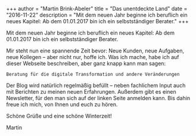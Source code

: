 +++
author = "Martin Brink-Abeler"
title = "Das unentdeckte Land"
date = "2016-11-22"
description = "Mit dem neuen Jahr beginne ich beruflich ein neues Kapitel: Ab dem 01.01.2017 bin ich ein selbstständiger Berater."
+++

Mit dem neuen Jahr beginne ich beruflich ein neues Kapitel: Ab dem 01.01.2017 bin ich ein selbstständiger Berater.
<!--more-->

Mir steht nun eine spannende Zeit bevor: Neue Kunden, neue Aufgaben, neue Kollegen – aber nicht nur, hoffe ich. Was ich mache, habe ich auf dieser Webseite beschreiben, aber ganz knapp kann man sagen:

    Beratung für die digitale Transformation und andere Veränderungen

Der Blog wird natürlich regelmäßig befüllt – neben fachlichem Input auch mit Berichten zu meinen neuen Erfahrungen. Außerdem gibt es einen Newsletter, für den man sich auf der linken Seite anmelden kann. Bis dahin freue ich mich, von Ihnen und euch zu hören.

Schöne Grüße und eine schöne Winterzeit!

Martin
